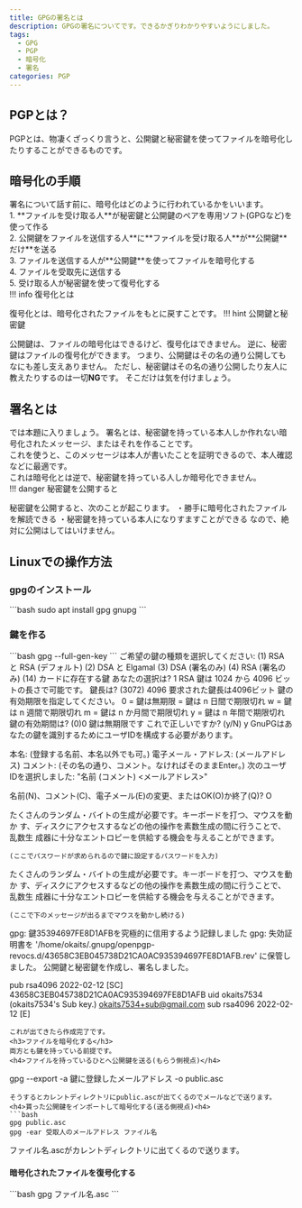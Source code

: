 ```yaml
---
title: GPGの署名とは
description: GPGの署名についてです。できるかぎりわかりやすいようにしました。
tags:
  - GPG
  - PGP
  - 暗号化
  - 署名
categories: PGP
---
```

<div class="adservice-pc"></div>
<h2>PGPとは？</h2>
PGPとは、物凄くざっくり言うと、公開鍵と秘密鍵を使ってファイルを暗号化したりすることができるものです。<br>
<h2>暗号化の手順</h2>
署名について話す前に、暗号化はどのように行われているかをいいます。<br>
1. **ファイルを受け取る人**が秘密鍵と公開鍵のペアを専用ソフト(GPGなど)を使って作る<br>
2. 公開鍵をファイルを送信する人**に**ファイルを受け取る人**が**公開鍵**だけ**を送る<br>
3. ファイルを送信する人が**公開鍵**を使ってファイルを暗号化する<br>
4. ファイルを受取先に送信する<br>
5. 受け取る人が秘密鍵を使って復号化する<br>
!!! info 復号化とは
  
  復号化とは、暗号化されたファイルをもとに戻すことです。
!!! hint 公開鍵と秘密鍵
  
  公開鍵は、ファイルの暗号化はできるけど、復号化はできません。
  逆に、秘密鍵はファイルの復号化ができます。
  つまり、公開鍵はその名の通り公開してもなにも差し支えありません。
  ただし、秘密鍵はその名の通り公開したり友人に教えたりするのは一切**NG**です。
  そこだけは気を付けましょう。
<h2>署名とは</h2>
では本題に入りましょう。
署名とは、秘密鍵を持っている本人しか作れない暗号化されたメッセージ、またはそれを作ることです。<br>
これを使うと、このメッセージは本人が書いたことを証明できるので、本人確認などに最適です。<br>
これは暗号化とは逆で、秘密鍵を持っている人しか暗号化できません。<br>
!!! danger 秘密鍵を公開すると
  
  秘密鍵を公開すると、次のことが起こります。
  ・勝手に暗号化されたファイルを解読できる
  ・秘密鍵を持っている本人になりすますことができる
  なので、絶対に公開はしてはいけません。
<h2>Linuxでの操作方法</h2>
<h3>gpgのインストール</h3>
```bash
sudo apt install gpg gnupg
```
<h3>鍵を作る</h3>
```bash
gpg --full-gen-key
```
ご希望の鍵の種類を選択してください:
   (1) RSA と RSA (デフォルト)
   (2) DSA と Elgamal
   (3) DSA (署名のみ)
   (4) RSA (署名のみ)
  (14) カードに存在する鍵
あなたの選択は? 1
RSA 鍵は 1024 から 4096 ビットの長さで可能です。
鍵長は? (3072) 4096
要求された鍵長は4096ビット
鍵の有効期限を指定してください。
         0 = 鍵は無期限
      <n>  = 鍵は n 日間で期限切れ
      <n>w = 鍵は n 週間で期限切れ
      <n>m = 鍵は n か月間で期限切れ
      <n>y = 鍵は n 年間で期限切れ
鍵の有効期間は? (0)0
鍵は無期限です
これで正しいですか? (y/N) y
GnuPGはあなたの鍵を識別するためにユーザIDを構成する必要があります。

本名: (登録する名前、本名以外でも可。)
電子メール・アドレス: (メールアドレス)
コメント: (その名の通り、コメント。なければそのままEnter。)
次のユーザIDを選択しました:
    "名前 (コメント) <メールアドレス>"

名前(N)、コメント(C)、電子メール(E)の変更、またはOK(O)か終了(Q)? O

たくさんのランダム・バイトの生成が必要です。キーボードを打つ、マウスを動か
す、ディスクにアクセスするなどの他の操作を素数生成の間に行うことで、乱数生
成器に十分なエントロピーを供給する機会を与えることができます。
```
(ここでパスワードが求められるので鍵に設定するパスワードを入力)
```
たくさんのランダム・バイトの生成が必要です。キーボードを打つ、マウスを動か
す、ディスクにアクセスするなどの他の操作を素数生成の間に行うことで、乱数生
成器に十分なエントロピーを供給する機会を与えることができます。
```
(ここで下のメッセージが出るまでマウスを動かし続ける)
```
gpg: 鍵35394697FE8D1AFBを究極的に信用するよう記録しました
gpg: 失効証明書を '/home/okaits/.gnupg/openpgp-revocs.d/43658C3EB045738D21CA0AC935394697FE8D1AFB.rev' に保管しました。
公開鍵と秘密鍵を作成し、署名しました。

pub   rsa4096 2022-02-12 [SC]
      43658C3EB045738D21CA0AC935394697FE8D1AFB
uid                      okaits7534 (okaits7534's Sub key.) <okaits7534+sub@gmail.com>
sub   rsa4096 2022-02-12 [E]

```
これが出てきたら作成完了です。
<h3>ファイルを暗号化する</h3>
両方とも鍵を持っている前提です。
<h4>ファイルを持っているひとへ公開鍵を送る(もらう側視点)</h4>
```
gpg --export -a 鍵に登録したメールアドレス -o public.asc
```
そうするとカレントディレクトリにpublic.ascが出てくるのでメールなどで送ります。
<h4>貰った公開鍵をインポートして暗号化する(送る側視点)<h4>
```bash
gpg public.asc
gpg -ear 受取人のメールアドレス ファイル名
```
ファイル名.ascがカレントディレクトリに出てくるので送ります。
<h4>暗号化されたファイルを復号化する</h4>
```bash
gpg ファイル名.asc 
```
<div class="adservice-pc adservice-sp"></div>